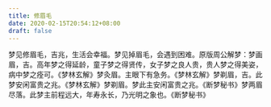 ```yaml
---
title: 修眉毛
date: 2020-02-15T20:54:12+08:00
draft: false
---
```


梦见修眉毛，吉兆，生活会幸福。梦见掉眉毛，会遇到困难。原版周公解梦：梦画眉，吉。高年梦之得延龄，童子梦之得贤传，女子梦之良人贵，贵人梦之得美姿，病中梦之痊可。《梦林玄解》梦灸眉。主眼下有急务。《梦林玄解》梦剃眉，吉。此梦安闲富贵之兆。《梦林玄解》梦剃眉。梦此主安闲富贵之兆。《断梦秘书》梦两眉尽落。此梦主前程远大，年寿永长，乃光明之象也。《断梦秘书》
